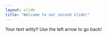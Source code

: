 ```yaml
---
layout: slide
title: "Welcome to our second slide!"
---
```

Your text witty!!
Use the left arrow to go back!
